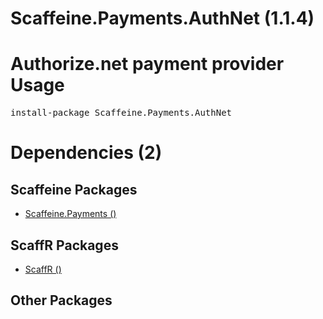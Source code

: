 ﻿Scaffeine.Payments.AuthNet (1.1.4)
======
Authorize.net payment provider
Usage
======
<pre>install-package Scaffeine.Payments.AuthNet</pre>
Dependencies (2)
=====

Scaffeine Packages
------
* [Scaffeine.Payments ()](https://github.com/wcpro/Scaffeine/tree/master/src/Scaffeine.Payments)

ScaffR Packages
------
* [ScaffR ()](https://github.com/wcpro/ScaffR/tree/master/src/ScaffR)

Other Packages
------

